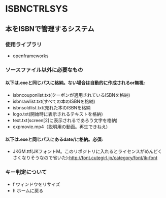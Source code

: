 # ISBNCTRLSYS
## 本をISBNで管理するシステム
### 使用ライブラリ
- openframeworks
### ソースファイル以外に必要なもの
#### 以下は.exeと同じパスに格納。ない場合は自動的に作成されるor無視:
- isbncouponlist.txt(クーポンが適用されているISBNを格納)
- isbnrawlist.txt(すべての本のISBNを格納)
- isbnsoldlist.txt(売れた本のISBNを格納
- logo.txt(開始時に表示されるテキストを格納)
- text.txt(screen[2]に表示されるであろう文字を格納)
- expmovie.mp4（説明用の動画。再生できねえ)
#### 以下は.exeと同じパスにあるdate/に格納。必須:
- JKGM.ttf(JKフォントM。このリポジトリに入れるとライセンスがめんどくさくなりそうなので省いた):http://font.cutegirl.jp/category/font/jk-font
### キー判定について
- f ウィンドウをリサイズ
- h ホームに戻る
